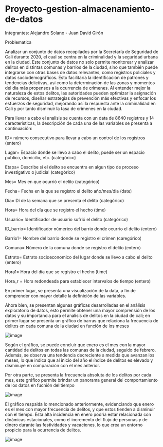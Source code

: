 # Proyecto-gestion-almacenamiento-de-datos
Integrantes:
Alejandro Solano - Juan David Girón

Problematica

Analizar un conjunto de datos recopilados por la Secretaría de Seguridad de Cali durante 2020, el cual se centra en la criminalidad y la seguridad urbana en la ciudad. Este conjunto de datos no solo permite monitorear y analizar delitos en distintas comunas y barrios de la ciudad, sino que también puede integrarse con otras bases de datos relevantes, como registros policiales y datos sociodemográficos. Esto facilitaría la identificación de patrones y tendencias delictivas, así como la determinación de las zonas y momentos del día más propensos a la ocurrencia de crímenes. Al entender mejor la naturaleza de estos delitos, las autoridades pueden optimizar la asignación de recursos, diseñar estrategias de prevención más efectivas y enfocar los esfuerzos de seguridad, mejorando así la respuesta ante la criminalidad en Cali y por tanto disminuir la tasa de crimenes en la ciudad.

Para llevar a cabo el analisis se cuenta con un data de 8640 registros y 14 caracteristicas, la descripción de cada una de las variables se presenta a continuación:

ID= número consecutivo para llevar a cabo un control de los registros (entero)

Lugar= Espacio donde se llevo a cabo el delito, puede ser un espacio publico, domicilio, etc. (categórico)

Etapa= Describe si el delito se encuentra en algun tipo de proceso investigativo o judicial (categórico)

Mes= Mes en que ocurrió el delito (categórico)

Fecha= Fecha en la que se registro el delito año/mes/dia (date)

Dia= Dí de la semana que se presenta el delito (categórico)

Hora= Hora del día que se registro el hecho (time)

Usuario= Identificador de usuario sufrió el delito (categórico)

ID_barrio= Identificador númerico del barrio donde ocurrio el delito (entero)

Barrio1= Nombre del barrio donde se registro el crimen (caregórico)

Comuna= Número de la comuna donde se registro el delito (entero)

Estrato= Estrato socioeconomico del lugar donde se llevo a cabo el delito (entero)

Hora1= Hora del dia que se registro el hecho (time)

Hora_r = Hora redondeada para establecer intervalos de tiempo (entero)

En primer lugar, se presenta una visualización de la data, a fin de comprender con mayor detalle la definición de las variables.


Ahora bien, se presentan algunas gráficas desarrolladas en el análisis exploratorio de datos, esto permite obtener una mayor comprensión de los datos y su importancia para el analisis de delitos en la ciudad de cali; en primer lugar se presenta un gráfico de barras que relaciona la frecuencia de delitos en cada comuna de la ciudad en función de los meses

![image](https://github.com/user-attachments/assets/7a06e38f-ccf5-4d33-b958-53b6a5d745db)

Según el gráfico, se puede concluir que enero es el mes con la mayor cantidad de delitos en todas las comunas de la ciudad, seguido de febrero. Además, se observa una tendencia decreciente a medida que avanzan los meses, lo que indica que al inicio del año el índice de delitos es elevado y disminuye en comparación con el mes anterior.

Por otra parte, se presenta la frecuencia absoluta de los delitos por cada mes, este gráfico permite brindar un panorama general del comportamiento de los datos en fucnión del tiempo

![image](https://github.com/user-attachments/assets/3692ec68-a669-47f5-9b2a-d5a2cf22afca)

El gráfico respalda lo mencionado anteriormente, evidenciando que enero es el mes con mayor frecuencia de delitos, y que estos tienden a disminuir con el tiempo. Esta alta incidencia en enero podría estar relacionada con dinámicas estacionales, como el incremento del flujo de personas y de dinero durante las festividades y vacaciones, lo que crea un entorno propicio para la ocurrencia de delitos.

![image](https://github.com/user-attachments/assets/61351cb5-c081-4c3e-8a46-da94c7c25323)


